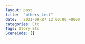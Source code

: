 ```yaml
---
layout: post
title:  "others_test"
date:   2021-09-27 12:00:00 +0000
categories: Etc
Tags: Story Etc
SceneCode: []
---
```

